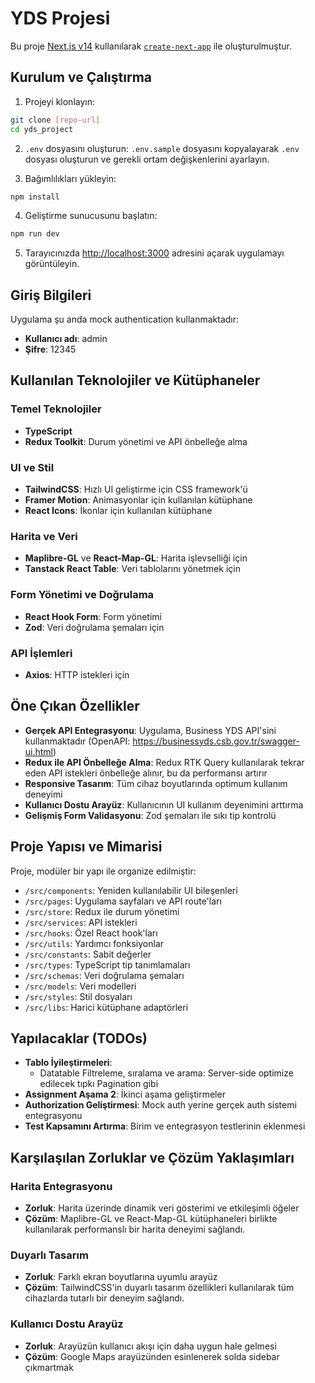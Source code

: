 # YDS Projesi

Bu proje [Next.js v14](https://nextjs.org/) kullanılarak [`create-next-app`](https://github.com/vercel/next.js/tree/canary/packages/create-next-app) ile oluşturulmuştur.

## Kurulum ve Çalıştırma

1. Projeyi klonlayın:

```bash
git clone [repo-url]
cd yds_project
```

2. `.env` dosyasını oluşturun:
   `.env.sample` dosyasını kopyalayarak `.env` dosyası oluşturun ve gerekli ortam değişkenlerini ayarlayın.

3. Bağımlılıkları yükleyin:

```bash
npm install
```

4. Geliştirme sunucusunu başlatın:

```bash
npm run dev
```

5. Tarayıcınızda [http://localhost:3000](http://localhost:3000) adresini açarak uygulamayı görüntüleyin.

## Giriş Bilgileri

Uygulama şu anda mock authentication kullanmaktadır:

- **Kullanıcı adı**: admin
- **Şifre**: 12345

## Kullanılan Teknolojiler ve Kütüphaneler

### Temel Teknolojiler

- **TypeScript**
- **Redux Toolkit**: Durum yönetimi ve API önbelleğe alma

### UI ve Stil

- **TailwindCSS**: Hızlı UI geliştirme için CSS framework'ü
- **Framer Motion**: Animasyonlar için kullanılan kütüphane
- **React Icons**: İkonlar için kullanılan kütüphane

### Harita ve Veri

- **Maplibre-GL** ve **React-Map-GL**: Harita işlevselliği için
- **Tanstack React Table**: Veri tablolarını yönetmek için

### Form Yönetimi ve Doğrulama

- **React Hook Form**: Form yönetimi
- **Zod**: Veri doğrulama şemaları için

### API İşlemleri

- **Axios**: HTTP istekleri için

## Öne Çıkan Özellikler

- **Gerçek API Entegrasyonu**: Uygulama, Business YDS API'sini kullanmaktadır (OpenAPI: https://businessyds.csb.gov.tr/swagger-ui.html)
- **Redux ile API Önbelleğe Alma**: Redux RTK Query kullanılarak tekrar eden API istekleri önbelleğe alınır, bu da performansı artırır
- **Responsive Tasarım**: Tüm cihaz boyutlarında optimum kullanım deneyimi
- **Kullanıcı Dostu Arayüz**: Kullanıcının UI kullanım deyenimini arttırma
- **Gelişmiş Form Validasyonu**: Zod şemaları ile sıkı tip kontrolü

## Proje Yapısı ve Mimarisi

Proje, modüler bir yapı ile organize edilmiştir:

- `/src/components`: Yeniden kullanılabilir UI bileşenleri
- `/src/pages`: Uygulama sayfaları ve API route'ları
- `/src/store`: Redux ile durum yönetimi
- `/src/services`: API istekleri
- `/src/hooks`: Özel React hook'ları
- `/src/utils`: Yardımcı fonksiyonlar
- `/src/constants`: Sabit değerler
- `/src/types`: TypeScript tip tanımlamaları
- `/src/schemas`: Veri doğrulama şemaları
- `/src/models`: Veri modelleri
- `/src/styles`: Stil dosyaları
- `/src/libs`: Harici kütüphane adaptörleri

## Yapılacaklar (TODOs)

- **Tablo İyileştirmeleri**:
  - Datatable Filtreleme, sıralama ve arama: Server-side optimize edilecek tıpkı Pagination gibi
- **Assignment Aşama 2**: İkinci aşama geliştirmeler
- **Authorization Geliştirmesi**: Mock auth yerine gerçek auth sistemi entegrasyonu
- **Test Kapsamını Artırma**: Birim ve entegrasyon testlerinin eklenmesi

## Karşılaşılan Zorluklar ve Çözüm Yaklaşımları

### Harita Entegrasyonu

- **Zorluk**: Harita üzerinde dinamik veri gösterimi ve etkileşimli öğeler
- **Çözüm**: Maplibre-GL ve React-Map-GL kütüphaneleri birlikte kullanılarak performanslı bir harita deneyimi sağlandı.

### Duyarlı Tasarım

- **Zorluk**: Farklı ekran boyutlarına uyumlu arayüz
- **Çözüm**: TailwindCSS'in duyarlı tasarım özellikleri kullanılarak tüm cihazlarda tutarlı bir deneyim sağlandı.

### Kullanıcı Dostu Arayüz

- **Zorluk**: Arayüzün kullanıcı akışı için daha uygun hale gelmesi
- **Çözüm**: Google Maps arayüzünden esinlenerek solda sidebar çıkmartmak

